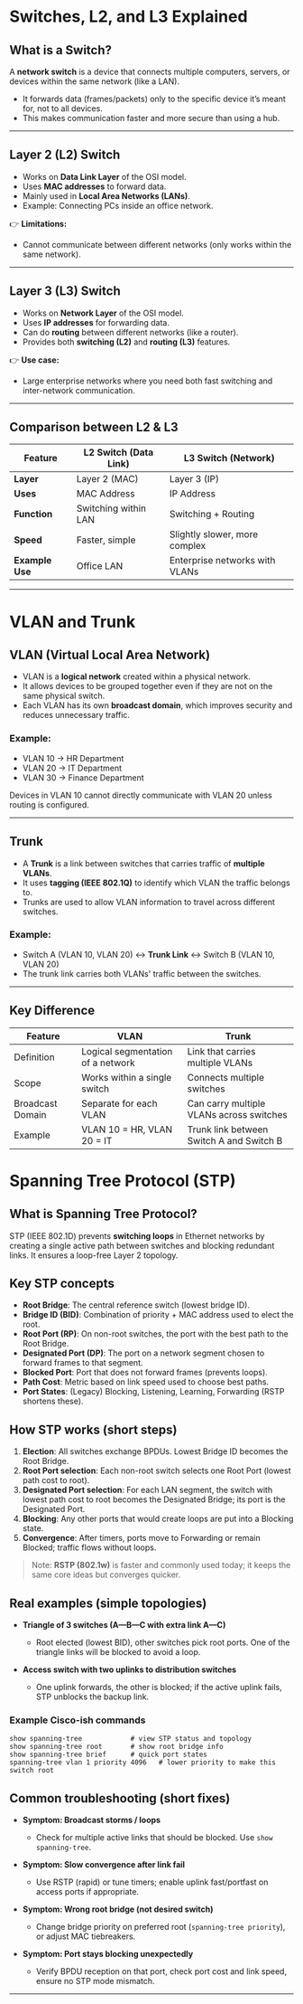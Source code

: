 # Switches, L2, and L3 Explained

##  What is a Switch?
A **network switch** is a device that connects multiple computers, servers, or devices within the same network (like a LAN).  
- It forwards data (frames/packets) only to the specific device it’s meant for, not to all devices.  
- This makes communication faster and more secure than using a hub.  

---

##  Layer 2 (L2) Switch
- Works on **Data Link Layer** of the OSI model.  
- Uses **MAC addresses** to forward data.  
- Mainly used in **Local Area Networks (LANs)**.  
- Example: Connecting PCs inside an office network.  

👉 **Limitations:**  
- Cannot communicate between different networks (only works within the same network).  

---

##  Layer 3 (L3) Switch
- Works on **Network Layer** of the OSI model.  
- Uses **IP addresses** for forwarding data.  
- Can do **routing** between different networks (like a router).  
- Provides both **switching (L2)** and **routing (L3)** features.  

👉 **Use case:**  
- Large enterprise networks where you need both fast switching and inter-network communication.  

---

## Comparison between L2 & L3

| Feature            | L2 Switch (Data Link) | L3 Switch (Network) |
|---------------------|-----------------------|----------------------|
| **Layer**          | Layer 2 (MAC)        | Layer 3 (IP)        |
| **Uses**           | MAC Address          | IP Address          |
| **Function**       | Switching within LAN | Switching + Routing |
| **Speed**          | Faster, simple       | Slightly slower, more complex |
| **Example Use**    | Office LAN           | Enterprise networks with VLANs |

---


# VLAN and Trunk

## VLAN (Virtual Local Area Network)
- VLAN is a **logical network** created within a physical network.
- It allows devices to be grouped together even if they are not on the same physical switch.
- Each VLAN has its own **broadcast domain**, which improves security and reduces unnecessary traffic.

### Example:
- VLAN 10 → HR Department  
- VLAN 20 → IT Department  
- VLAN 30 → Finance Department  

Devices in VLAN 10 cannot directly communicate with VLAN 20 unless routing is configured.

---

## Trunk
- A **Trunk** is a link between switches that carries traffic of **multiple VLANs**.
- It uses **tagging (IEEE 802.1Q)** to identify which VLAN the traffic belongs to.
- Trunks are used to allow VLAN information to travel across different switches.

### Example:
- Switch A (VLAN 10, VLAN 20) ↔ **Trunk Link** ↔ Switch B (VLAN 10, VLAN 20)  
- The trunk link carries both VLANs' traffic between the switches.

---

## Key Difference
| Feature         | VLAN                                   | Trunk                                    |
|-----------------|----------------------------------------|------------------------------------------|
| Definition      | Logical segmentation of a network       | Link that carries multiple VLANs         |
| Scope           | Works within a single switch            | Connects multiple switches               |
| Broadcast Domain| Separate for each VLAN                  | Can carry multiple VLANs across switches |
| Example         | VLAN 10 = HR, VLAN 20 = IT              | Trunk link between Switch A and Switch B |



# Spanning Tree Protocol (STP)

## What is Spanning Tree Protocol?

STP (IEEE 802.1D) prevents **switching loops** in Ethernet networks by creating a single active path between switches and blocking redundant links. It ensures a loop-free Layer 2 topology.

## Key STP concepts

* **Root Bridge**: The central reference switch (lowest bridge ID).
* **Bridge ID (BID)**: Combination of priority + MAC address used to elect the root.
* **Root Port (RP)**: On non-root switches, the port with the best path to the Root Bridge.
* **Designated Port (DP)**: The port on a network segment chosen to forward frames to that segment.
* **Blocked Port**: Port that does not forward frames (prevents loops).
* **Path Cost**: Metric based on link speed used to choose best paths.
* **Port States**: (Legacy) Blocking, Listening, Learning, Forwarding (RSTP shortens these).

## How STP works (short steps)

1. **Election**: All switches exchange BPDUs. Lowest Bridge ID becomes the Root Bridge.
2. **Root Port selection**: Each non-root switch selects one Root Port (lowest path cost to root).
3. **Designated Port selection**: For each LAN segment, the switch with lowest path cost to root becomes the Designated Bridge; its port is the Designated Port.
4. **Blocking**: Any other ports that would create loops are put into a Blocking state.
5. **Convergence**: After timers, ports move to Forwarding or remain Blocked; traffic flows without loops.

> Note: **RSTP (802.1w)** is faster and commonly used today; it keeps the same core ideas but converges quicker.

## Real examples (simple topologies)

* **Triangle of 3 switches (A—B—C with extra link A—C)**

  * Root elected (lowest BID), other switches pick root ports. One of the triangle links will be blocked to avoid a loop.
* **Access switch with two uplinks to distribution switches**

  * One uplink forwards, the other is blocked; if the active uplink fails, STP unblocks the backup link.

### Example Cisco-ish commands 

```
show spanning-tree            # view STP status and topology
show spanning-tree root       # show root bridge info
show spanning-tree brief      # quick port states
spanning-tree vlan 1 priority 4096   # lower priority to make this switch root
```

## Common troubleshooting (short fixes)

* **Symptom: Broadcast storms / loops**

  * Check for multiple active links that should be blocked. Use `show spanning-tree`.
* **Symptom: Slow convergence after link fail**

  * Use RSTP (rapid) or tune timers; enable uplink fast/portfast on access ports if appropriate.
* **Symptom: Wrong root bridge (not desired switch)**

  * Change bridge priority on preferred root (`spanning-tree priority`), or adjust MAC tiebreakers.
* **Symptom: Port stays blocking unexpectedly**

  * Verify BPDU reception on that port, check port cost and link speed, ensure no STP mode mismatch.


---


